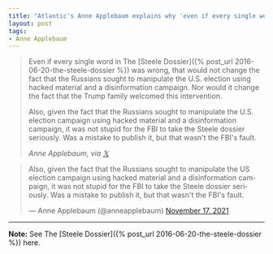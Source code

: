 ```yaml
---
title: "Atlantic's Anne Applebaum explains why 'even if every single word in the Steele dossier was wrong,' the FBI and media were right to treat it as legit"
layout: post
tags:
- Anne Applebaum
---
```


> Even if every single word in The [Steele Dossier]({% post_url 2016-06-20-the-steele-dossier %}) was wrong, that would not change the fact that the Russians sought to manipulate the U.S. election using hacked material and a disinformation campaign. Nor would it change the fact that the Trump family welcomed this intervention.
>
> Also, given the fact that the Russians sought to manipulate the U.S. election campaign using hacked material and a disinformation campaign, it was not stupid for the FBI to take the Steele dossier seriously. Was a mistake to publish it, but that wasn't the FBI's fault.
>
> <cite>Anne Applebaum, via [𝕏](https://x.com)</cite>

<blockquote class="twitter-tweet"><p lang="en" dir="ltr">Also, given the fact that the Russians sought to manipulate the US election campaign using hacked material and a disinformation campaign, it was not stupid for the FBI to take the Steele dossier seriously. Was a mistake to publish it, but that wasn't the FBI's fault.</p>&mdash; Anne Applebaum (@anneapplebaum) <a href="https://twitter.com/anneapplebaum/status/1460951783359102984?ref_src=twsrc%5Etfw">November 17, 2021</a></blockquote> <script async src="https://platform.twitter.com/widgets.js" charset="utf-8"></script>

---

**Note:** See The [Steele Dossier]({% post_url 2016-06-20-the-steele-dossier %}) here.
